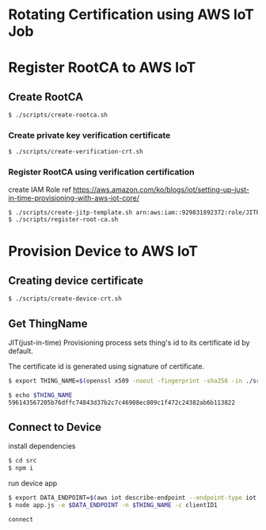 # Rotating Certification using AWS IoT Job

# Register RootCA to AWS IoT

## Create RootCA
```bash
$ ./scripts/create-rootca.sh
```

### Create private key verification certificate
```bash
$ ./scripts/create-verification-crt.sh
```

### Register RootCA using verification certification

create IAM Role ref https://aws.amazon.com/ko/blogs/iot/setting-up-just-in-time-provisioning-with-aws-iot-core/

```bash
$ ./scripts/create-jitp-template.sh arn:aws:iam::929831892372:role/JITPRole
$ ./scripts/register-root-ca.sh
```

# Provision Device to AWS IoT

## Creating device certificate

```bash
$ ./scripts/create-device-crt.sh
```

## Get ThingName

JIT(just-in-time) Provisioning process sets thing's id to its certificate id by default. 

The certificate id is generated using signature of certificate.

```bash
$ export THING_NAME=$(openssl x509 -noout -fingerprint -sha256 -in ./src/certs/deviceAndRootCA.crt | cut -f2 -d '=' | sed 's/://g' | awk '{print tolower($0)}')

$ echo $THING_NAME
596143567205b76dffc74843d37b2c7c46908ec809c1f472c24382ab6b113822
```

## Connect to Device

install dependencies

```bash
$ cd src
$ npm i
```

run device app

```bash
$ export DATA_ENDPOINT=$(aws iot describe-endpoint --endpoint-type iot:Data-ATS | jq -r '.endpointAddress')
$ node app.js -e $DATA_ENDPOINT -n $THING_NAME -c clientID1

connect
```